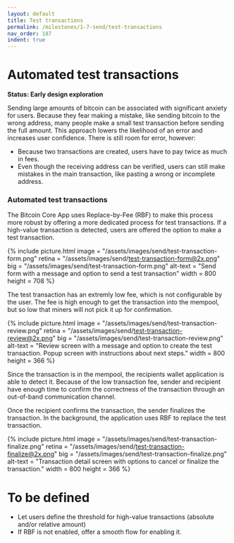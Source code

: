 ```yaml
---
layout: default
title: Test transactions
permalink: /milestones/1-7-send/test-transactions
nav_order: 187
indent: true
---
```


# Automated test transactions

**Status: Early design exploration**

Sending large amounts of bitcoin can be associated with significant anxiety for users. Because they fear making a mistake, like sending bitcoin to the wrong address, many people make a small test transaction before sending the full amount. This approach lowers the likelihood of an error and increases user confidence. There is still room for error, however:

- Because two transactions are created, users have to pay twice as much in fees.
- Even though the receiving address can be verified, users can still make mistakes in the main transaction, like pasting a wrong or incomplete address.  


### Automated test transactions

The Bitcoin Core App uses Replace-by-Fee (RBF) to make this process more robust by offering a more dedicated process for test transactions. If a high-value transaction is detected, users are offered the option to make a test transaction. 

{% include picture.html
	image = "/assets/images/send/test-transaction-form.png"
	retina = "/assets/images/send/test-transaction-form@2x.png"
	big = "/assets/images/send/test-transaction-form.png"
	alt-text = "Send form with a message and option to send a test transaction"
	width = 800
	height = 708
%}

The test transaction has an extremly low fee, which is not configurable by the user. The fee is high enough to get the transaction into the mempool, but so low that miners will not pick it up for confirmation.

{% include picture.html
	image = "/assets/images/send/test-transaction-review.png"
	retina = "/assets/images/send/test-transaction-review@2x.png"
	big = "/assets/images/send/test-transaction-review.png"
	alt-text = "Review screen with a message and option to create the test transaction. Popup screen with instructions about next steps."
	width = 800
	height = 366
%}

Since the transaction is in the mempool, the recipients wallet application is able to detect it. Because of the low transaction fee, sender and recipient have enough time to confirm the correctness of the transaction through an out-of-band communication channel.

Once the recipient confirms the transaction, the sender finalizes the transaction. In the background, the application uses RBF to replace the test transaction. 

{% include picture.html
	image = "/assets/images/send/test-transaction-finalize.png"
	retina = "/assets/images/send/test-transaction-finalize@2x.png"
	big = "/assets/images/send/test-transaction-finalize.png"
	alt-text = "Transaction detail screen with options to cancel or finalize the transaction."
	width = 800
	height = 366
%}


# To be defined

- Let users define the threshold for high-value transactions (absolute and/or relative amount)
- If RBF is not enabled, offer a smooth flow for enabling it.